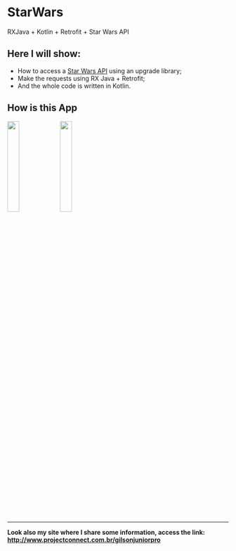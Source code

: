# StarWars

RXJava + Kotlin + Retrofit + Star Wars API

<b>Here I will show:</b>
-------------
<ul>
<li>How to access a <a href="https://swapi.co/">Star Wars API</a> using an upgrade library;</li>
<li>Make the requests using RX Java + Retrofit;</li>
<li>And the whole code is written in Kotlin.</li>
</ul>

## How is this App

<img src="http://www.projectconnect.com.br/github_imagens/Screenshot_20180618-213918.png" width="23%"></img>
<img src="http://www.projectconnect.com.br/github_imagens/Screenshot_20180618-213929.png" width="23%"></img>

-------------
**Look also my site where I share some information, access the link: http://www.projectconnect.com.br/gilsonjuniorpro**








